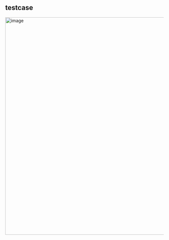 testcase
-

<img width="788" height="690" alt="image" src="https://github.com/user-attachments/assets/9051fd7c-426b-4b66-b5fb-594e3a7e0c21" />
